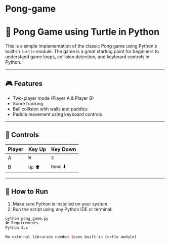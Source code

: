 # Pong-game
# 🏓 Pong Game using Turtle in Python

This is a simple implementation of the classic Pong game using Python's built-in `turtle` module. The game is a great starting point for beginners to understand game loops, collision detection, and keyboard controls in Python.

---

## 🎮 Features

- Two-player mode (Player A & Player B)
- Score tracking
- Ball collision with walls and paddles
- Paddle movement using keyboard controls

---

## 🧠 Controls

| Player | Key Up  | Key Down |
|--------|---------|----------|
| A      | `W`     | `S`      |
| B      | `Up` ⬆️  | `Down` ⬇️ |

---

## 🚀 How to Run

1. Make sure Python is installed on your system.
2. Run the script using any Python IDE or terminal:

```bash
python pong_game.py
🛠️ Requirements
Python 3.x

No external libraries needed (uses built-in turtle module)
